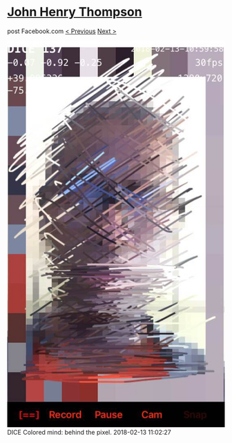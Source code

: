 # [John Henry Thompson](../README.md)
post Facebook.com
[< Previous](2018-02-14-1.md) [Next >](2018-02-11-1.md)

[![](../media/2018-02-13/Timeline-Photos-DICE-Colored-mind-behind-the-pixel.jpg)](../README.md)
DICE Colored mind: behind the pixel.
2018-02-13 11:02:27